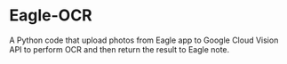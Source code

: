 # Eagle-OCR
A Python code that upload photos from Eagle app to Google Cloud Vision API to perform OCR and then return the result to Eagle note.
